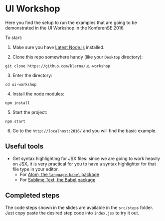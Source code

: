 UI Workshop
===========

Here you find the setup to run the examples that are going to be demonstrated in the UI Workshop in the KonferenSE 2016.

To start:

1. Make sure you have [Latest Node.js](https://nodejs.org/en/) installed.

2. Clone this repo somewhere handy (like your `Desktop` directory):

  `git clone https://github.com/klarna/ui-workshop`

3. Enter the directory:

  `cd ui-workshop`

4. Install the node modules:

  `npm install`

5. Start the project:

  `npm start`

6. Go to the `http://localhost:2016/` and you will find the basic example.

## Useful tools

- Get syntax highlighting for JSX files: since we are going to work heavily on JSX, it is very practical for you to have a syntax highlighter for that file type in your editor.
  - For [Atom, the `language-babel` package](https://atom.io/packages/language-babel)
  - For [Sublime Text, the Babel package](https://packagecontrol.io/packages/Babel)

## Completed steps

The code steps shown in the slides are available in the `src/steps` folder. Just copy paste the desired step code into `index.jsx` to try it out.
